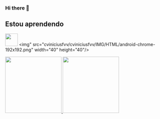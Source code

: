 ### Hi there 👋

## Estou aprendendo

<img src="cviniciusfvv/cviniciusfvv/IMG/Cisco/android-chrome-192x192.png" width="40" height="40"/> <img" src="cviniciusfvv/cviniciusfvv/IMG/HTML/android-chrome-192x192.png" width="40" height="40"/>

<div>
<a href="https://github.com/cviniciusfvv">
<img loading="lazy" height="180em" src="https://github-readme-stats.vercel.app/api/top-langs/?username=cviniciusfvv&layout=compact&langs_count=7&theme=dracula"/>
<img loading="lazy" height="180em" src="https://github-readme-stats.vercel.app/api?username=cviniciusfvv&show_icons=true&theme=dracula&include_all_commits=true&count_private=true"/>
</div>
